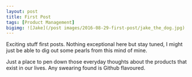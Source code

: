 ```yaml
---
layout: post
title: First Post   
tags: [Product Management]
bigimg: ![Jake](/post images/2016-08-29-first-post/jake_the_dog.jpg)
---
```


Exciting stuff first posts. Nothing exceptional here but stay tuned, I might just be able to dig out some pearls from this mind of mine.

Just a place to pen down those everyday thoughts about the products that exist in our lives. Any swearing found is Github flavoured.
